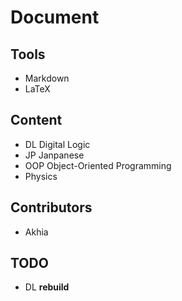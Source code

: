 # Document

## Tools

- Markdown
- LaTeX

## Content

- DL Digital Logic
- JP Janpanese
- OOP Object-Oriented Programming
- Physics

## Contributors

- Akhia

## TODO

- DL **rebuild**
